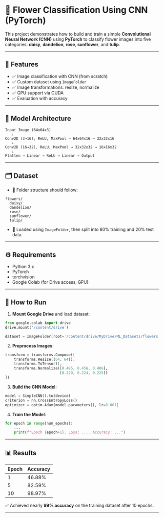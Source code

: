 

# 🌼 Flower Classification Using CNN (PyTorch)

This project demonstrates how to build and train a simple **Convolutional Neural Network (CNN)** using **PyTorch** to classify flower images into five categories: **daisy**, **dandelion**, **rose**, **sunflower**, and **tulip**.

---

## 📌 Features

* ✅ Image classification with CNN (from scratch)
* ✅ Custom dataset using `ImageFolder`
* ✅ Image transformations: resize, normalize
* ✅ GPU support via CUDA
* ✅ Evaluation with accuracy

---

## 🧠 Model Architecture

```
Input Image (64x64x3)
   ↓
Conv2D (3→16), ReLU, MaxPool → 64x64x16 → 32x32x16
   ↓
Conv2D (16→32), ReLU, MaxPool → 32x32x32 → 16x16x32
   ↓
Flatten → Linear → ReLU → Linear → Output
```

---

## 🗂️ Dataset

* 📁 Folder structure should follow:

```
flowers/
  daisy/
  dandelion/
  rose/
  sunflower/
  tulip/
```

* 🔄 Loaded using `ImageFolder`, then split into 80% training and 20% test data.

---

## ⚙️ Requirements

* Python 3.x
* PyTorch
* torchvision
* Google Colab (for Drive access, GPU)

---

## 🚀 How to Run

1. **Mount Google Drive** and load dataset:

```python
from google.colab import drive
drive.mount('/content/drive')

dataset = ImageFolder(root='/content/drive/MyDrive/ML_Datasets/flowers', transform=transform)
```

2. **Preprocess Images**:

```python
transform = transforms.Compose([
    transforms.Resize((64, 64)),
    transforms.ToTensor(),
    transforms.Normalize([0.485, 0.456, 0.406], 
                         [0.229, 0.224, 0.225])
])
```

3. **Build the CNN Model**:

```python
model = SimpleCNN().to(device)
criterion = nn.CrossEntropyLoss()
optimizer = optim.Adam(model.parameters(), lr=0.001)
```

4. **Train the Model**:

```python
for epoch in range(num_epochs):
    ...
    print(f"Epoch {epoch+1}, Loss: ..., Accuracy: ...")
```

---

## 📊 Results

| Epoch | Accuracy |
| ----- | -------- |
| 1     | 46.88%   |
| 5     | 82.59%   |
| 10    | 98.97%   |

✅ Achieved nearly **99% accuracy** on the training dataset after 10 epochs.

---



